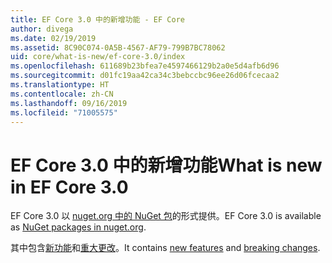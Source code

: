 ```yaml
---
title: EF Core 3.0 中的新增功能 - EF Core
author: divega
ms.date: 02/19/2019
ms.assetid: 8C90C074-0A5B-4567-AF79-799B7BC78062
uid: core/what-is-new/ef-core-3.0/index
ms.openlocfilehash: 611689b23bfea7e4597466129b2a0e5d4afb6d96
ms.sourcegitcommit: d01fc19aa42ca34c3bebccbc96ee26d06fcecaa2
ms.translationtype: HT
ms.contentlocale: zh-CN
ms.lasthandoff: 09/16/2019
ms.locfileid: "71005575"
---
```

# <a name="what-is-new-in-ef-core-30"></a><span data-ttu-id="e04b7-102">EF Core 3.0 中的新增功能</span><span class="sxs-lookup"><span data-stu-id="e04b7-102">What is new in EF Core 3.0</span></span>

<span data-ttu-id="e04b7-103">EF Core 3.0 以 [nuget.org 中的 NuGet 包](https://www.nuget.org/packages/Microsoft.EntityFrameworkCore/)的形式提供。</span><span class="sxs-lookup"><span data-stu-id="e04b7-103">EF Core 3.0 is available as [NuGet packages in nuget.org](https://www.nuget.org/packages/Microsoft.EntityFrameworkCore/).</span></span> 

<span data-ttu-id="e04b7-104">其中包含[新功能](xref:core/what-is-new/ef-core-3.0/features)和[重大更改](xref:core/what-is-new/ef-core-3.0/breaking-changes)。</span><span class="sxs-lookup"><span data-stu-id="e04b7-104">It contains [new features](xref:core/what-is-new/ef-core-3.0/features) and [breaking changes](xref:core/what-is-new/ef-core-3.0/breaking-changes).</span></span> 

